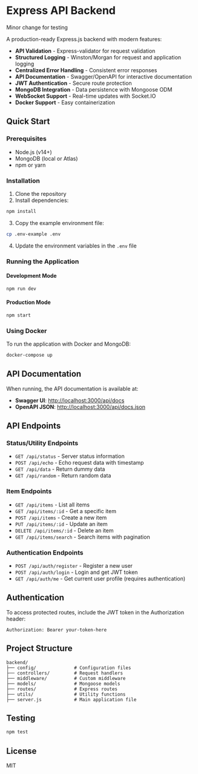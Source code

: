 # Express API Backend

Minor change for testing

A production-ready Express.js backend with modern features:

- **API Validation** - Express-validator for request validation
- **Structured Logging** - Winston/Morgan for request and application logging
- **Centralized Error Handling** - Consistent error responses
- **API Documentation** - Swagger/OpenAPI for interactive documentation
- **JWT Authentication** - Secure route protection
- **MongoDB Integration** - Data persistence with Mongoose ODM
- **WebSocket Support** - Real-time updates with Socket.IO
- **Docker Support** - Easy containerization

## Quick Start

### Prerequisites

- Node.js (v14+)
- MongoDB (local or Atlas)
- npm or yarn

### Installation

1. Clone the repository
2. Install dependencies:

```bash
npm install
```

3. Copy the example environment file:

```bash
cp .env-example .env
```

4. Update the environment variables in the `.env` file

### Running the Application

#### Development Mode

```bash
npm run dev
```

#### Production Mode

```bash
npm start
```

### Using Docker

To run the application with Docker and MongoDB:

```bash
docker-compose up
```

## API Documentation

When running, the API documentation is available at:

- **Swagger UI**: [http://localhost:3000/api/docs](http://localhost:3000/api/docs)
- **OpenAPI JSON**: [http://localhost:3000/api/docs.json](http://localhost:3000/api/docs.json)

## API Endpoints

### Status/Utility Endpoints

- `GET /api/status` - Server status information
- `POST /api/echo` - Echo request data with timestamp
- `GET /api/data` - Return dummy data
- `GET /api/random` - Return random data

### Item Endpoints

- `GET /api/items` - List all items
- `GET /api/items/:id` - Get a specific item
- `POST /api/items` - Create a new item
- `PUT /api/items/:id` - Update an item
- `DELETE /api/items/:id` - Delete an item
- `GET /api/items/search` - Search items with pagination

### Authentication Endpoints

- `POST /api/auth/register` - Register a new user
- `POST /api/auth/login` - Login and get JWT token
- `GET /api/auth/me` - Get current user profile (requires authentication)

## Authentication

To access protected routes, include the JWT token in the Authorization header:

```
Authorization: Bearer your-token-here
```

## Project Structure

```
backend/
├── config/              # Configuration files
├── controllers/         # Request handlers
├── middleware/          # Custom middleware
├── models/              # Mongoose models
├── routes/              # Express routes
├── utils/               # Utility functions
├── server.js            # Main application file
```

## Testing

```bash
npm test
```

## License

MIT 
